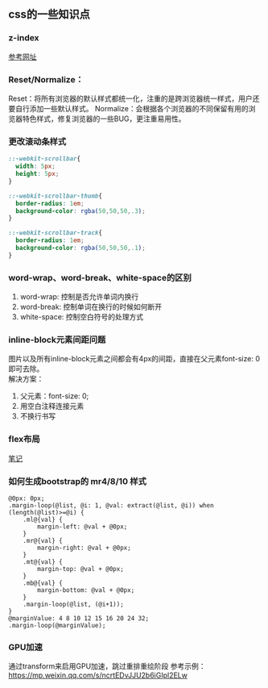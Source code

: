 ## css的一些知识点

### z-index
[参考网址](https://webdesign.tutsplus.com/zh-hans/articles/what-you-may-not-know-about-the-z-index-property--webdesign-16892)

### Reset/Normalize：
Reset：将所有浏览器的默认样式都统一化，注重的是跨浏览器统一样式，用户还要自行添加一些默认样式。
Normalize：会根据各个浏览器的不同保留有用的浏览器特色样式，修复浏览器的一些BUG，更注重易用性。

### 更改滚动条样式
```css
::-webkit-scrollbar{
  width: 5px;
  height: 5px;
}

::-webkit-scrollbar-thumb{
  border-radius: 1em;
  background-color: rgba(50,50,50,.3);
}

::-webkit-scrollbar-track{
  border-radius: 1em;
  background-color: rgba(50,50,50,.1);
}
```

### word-wrap、word-break、white-space的区别
1. word-wrap: 控制是否允许单词内换行
2. word-break: 控制单词在换行的时候如何断开
3. white-space: 控制空白符号的处理方式

### inline-block元素间距问题
图片以及所有inline-block元素之间都会有4px的间距，直接在父元素font-size: 0即可去除。<br>
解决方案：
1. 父元素：font-size: 0;
2. 用空白注释连接元素
3. 不换行书写

### flex布局
[笔记](./flex布局.md)

### 如何生成bootstrap的 mr4/8/10 样式
```less
@0px: 0px;
.margin-loop(@list, @i: 1, @val: extract(@list, @i)) when (length(@list)>=@i) {
    .ml@{val} {
        margin-left: @val + @0px;
    }
    .mr@{val} {
        margin-right: @val + @0px;
    }
    .mt@{val} {
        margin-top: @val + @0px;
    }
    .mb@{val} {
        margin-bottom: @val + @0px;
    }
    .margin-loop(@list, (@i+1));
}
@marginValue: 4 8 10 12 15 16 20 24 32;
.margin-loop(@marginValue);
```

### GPU加速
通过transform来启用GPU加速，跳过重排重绘阶段
参考示例：https://mp.weixin.qq.com/s/ncrtEDvJJU2b6iGIpl2ELw
